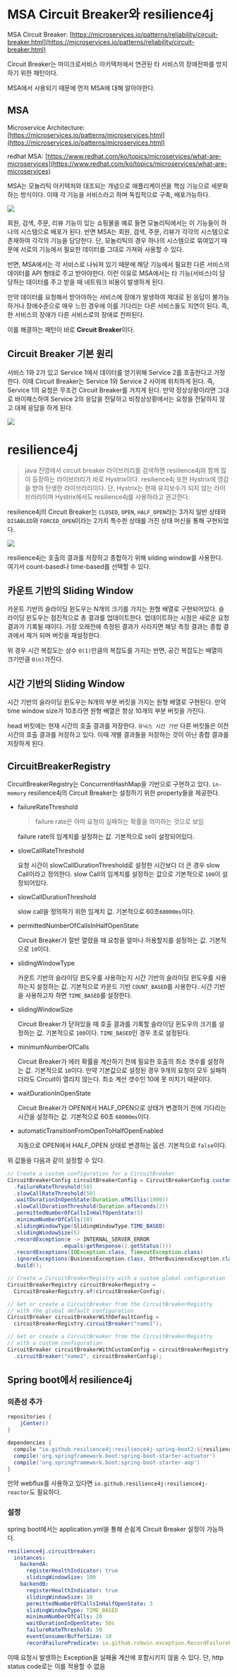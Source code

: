 # MSA Circuit Breaker와 resilience4j

MSA Circuit Breaker: [https://microservices.io/patterns/reliability/circuit-breaker.html](https://microservices.io/patterns/reliability/circuit-breaker.html)

Circuit Breaker는 마이크로서비스 아키텍처에서 연관된 타 서비스의 장애전파를 방지하기 위한 패턴이다.

MSA에서 사용되기 때문에 먼저 MSA에 대해 알아야한다.

## MSA

Microservice Architecture: [https://microservices.io/patterns/microservices.html](https://microservices.io/patterns/microservices.html)

redhat MSA: [https://www.redhat.com/ko/topics/microservices/what-are-microservices](https://www.redhat.com/ko/topics/microservices/what-are-microservices)

MSA는 모놀리틱 아키텍처와 대조되는 개념으로 애플리케이션을 핵심 기능으로 세분화하는 방식이다. 이때 각 기능을 서비스라고 하며 독립적으로 구축, 배포가능하다.

![](images/monolithic-vs-microservices.png)

회원, 검색, 주문, 리뷰 기능이 있는 쇼핑몰을 예로 들면 모놀리틱에서는 이 기능들이 하나의 시스템으로 배포가 된다. 반면 MSA는 회원, 검색, 주문, 리뷰가 각각의 시스템으로 존재하여 각각의 기능을 담당한다. 단, 모놀리틱의 경우 하나의 시스템으로 묶여있기 때문에 서로의 기능에서 필요한 데이터를 그대로 가져와 사용할 수 있다.

반면, MSA에서는 각 서비스로 나눠져 있기 때문에 해당 기능에서 필요한 다른 서비스의 데이터를 API 형태로 주고 받아야한다. 이런 이유로 MSA에서는 타 기능(서비스)이 담당하는 데이터를 주고 받을 때 네트워크 비용이 발생하게 된다.

만약 데이터를 요청해서 받아야하는 서비스에 장애가 발생하여 제대로 된 응답이 불가능하거나 장애수준으로 매우 느린 경우에 이를 기다리는 다른 서비스들도 지연이 된다. 즉, 한 서비스의 장애가 다른 서비스로의 장애로 전파된다.

이를 해결하는 패턴이 바로 **Circuit Breaker**이다.

## Circuit Breaker 기본 원리

서비스 1와 2가 있고 Service 1에서 데이터를 얻기위해 Service 2를 호출한다고 가정한다. 이때 Circuit Breaker는 Service 1와 Service 2 사이에 위치하게 된다. 즉, Service 1의 요청은 무조건 Circuit Breaker를 거치게 된다. 만약 정상상황이라면 그대로 바이패스하여 Service 2의 응답을 전달하고 비정상상황에서는 요청을 전달하지 않고 대체 응답을 하게 된다.

![](images/circuitbreaker.png)

# resilience4j

> java 진영에서 circuit breaker 라이브러리를 검색하면 resilience4j와 함께 많이 등장하는 라이브러리가 바로 Hystrix이다. resilience4j 또한 Hystrix에 영감을 받아 탄생한 라이브러리이다. 단, Hystrix는 현재 유지보수가 되지 않는 라이브러리이며 Hystrix에서도 resilience4j를 사용하라고 권고한다.

resilience4j의 Circuit Breaker는 `CLOSED`, `OPEN`, `HALF_OPEN`라는 3가지 일반 상태와 `DISABLED`와 `FORCED_OPEN`이라는 2가지 특수한 상태를 가진 상태 머신을 통해 구현되었다.

![](images/circuitbreaker-states.png)

resilience4j는 호출의 결과를 저장하고 종합하기 위해 silding window를 사용한다. 여기서 count-based나 time-based를 선택할 수 있다.

## 카운트 기반의 Sliding Window

카운트 기반의 슬라이딩 윈도우는 N개의 크기를 가지는 원형 배열로 구현되어있다. 슬라이딩 윈도우는 점진적으로 총 결과를 업데이트한다. 업데이트하는 시점은 새로운 요청 결과가 기록될 때이다. 가장 오래전에 측정된 결과가 사라지면 해당 측정 결과는 종합 결과에서 제거 되며 버킷을 재설정한다.

위 경우 시간 복잡도는 상수 `O(1)`만큼의 복잡도를 가지는 반면, 공간 복잡도는 배열의 크기만큼 `O(n)`가진다.

## 시간 기반의 Sliding Window

시간 기반의 슬라이딩 윈도우는 N개의 부분 버킷을 가지는 원형 배열로 구현된다. 만약 time window size가 10초라면 원형 배열은 항상 10개의 부분 버킷을 가진다.

head 버킷에는 현재 시간의 호출 결과를 저장한다. `유닉스 시간 기반`
다른 버킷들은 이전 시간의 호출 결과를 저장하고 있다. 이때 개별 결과들을 저장하는 것이 아닌 종합 결과를 저장하게 된다.

## CircuitBreakerRegistry

CircuitBreakerRegistry는 ConcurrentHashMap을 기반으로 구현하고 있다. `in-memory`
resilience4j의 Circuit Breaker는 설정하기 위한 property들을 제공한다.

- failureRateThreshold

  > failure rate은 아마 요청이 실패하는 확률을 의미하는 것으로 보임

  failure rate의 임계치를 설정하는 값. 기본적으로 `50`이 설정되어있다.

- slowCallRateThreshold

  요청 시간이 slowCallDurationThreshold로 설정한 시간보다 더 큰 경우 slow Call이라고 정의한다. slow Call의 임계치를 설정하는 값으로 기본적으로 `100`이 설정되어있다.

- slowCallDurationThreshold

  slow call을 정의하기 위한 임계치 값. 기본적으로 60초`60000ms`이다.

- permittedNumberOfCallsInHalfOpenState

  Circuit Breaker가 절반 열렸을 때 요청을 얼마나 허용할지를 설정하는 값. 기본적으로 `10`이다.

- slidingWindowType

  카운트 기반의 슬라이딩 윈도우를 사용하는지 시간 기반의 슬라이딩 윈도우를 사용하는지 설정하는 값. 기본적으로 카운드 기반 `COUNT_BASED`를 사용한다. 시간 기반을 사용하고자 하면 `TIME_BASED`를 설정한다.

- slidingWindowSize

  Circuit Breaker가 닫혀있을 때 호출 결과를 기록할 슬라이딩 윈도우의 크기를 설정하는 값. 기본적으로 `100`이다. `TIME_BASED`인 경우 초로 설정된다.

- minimumNumberOfCalls

  Circuit Breaker가 에러 확률을 계산하기 전에 필요한 호출의 최소 갯수를 설정하는 값. 기본적으로 `10`이다. 만약 기본값으로 설정된 경우 9개의 요청이 모두 실패하더라도 Circuit이 열리지 않는다. 최소 계산 갯수인 10에 못 미치기 때문이다.

- waitDurationInOpenState

  Circuit Breaker가 OPEN에서 HALF_OPEN으로 상태가 변경하기 전에 기다리는 시간을 설정하는 값. 기본적으로 60초 `60000ms`이다.

- automaticTransitionFromOpenToHalfOpenEnabled

  자동으로 OPEN에서 HALF_OPEN 상태로 변경하는 옵션. 기본적으로 `false`이다.

위 값들을 다음과 같이 설정할 수 있다.

```java
// Create a custom configuration for a CircuitBreaker
CircuitBreakerConfig circuitBreakerConfig = CircuitBreakerConfig.custom()
  .failureRateThreshold(50)
  .slowCallRateThreshold(50)
  .waitDurationInOpenState(Duration.ofMillis(1000))
  .slowCallDurationThreshold(Duration.ofSeconds(2))
  .permittedNumberOfCallsInHalfOpenState(3)
  .minimumNumberOfCalls(10)
  .slidingWindowType(SlidingWindowType.TIME_BASED)
  .slidingWindowSize(5)
  .recordException(e -> INTERNAL_SERVER_ERROR
                 .equals(getResponse().getStatus()))
  .recordExceptions(IOException.class, TimeoutException.class)
  .ignoreExceptions(BusinessException.class, OtherBusinessException.class)
  .build();

// Create a CircuitBreakerRegistry with a custom global configuration
CircuitBreakerRegistry circuitBreakerRegistry =
  CircuitBreakerRegistry.of(circuitBreakerConfig);

// Get or create a CircuitBreaker from the CircuitBreakerRegistry
// with the global default configuration
CircuitBreaker circuitBreakerWithDefaultConfig =
  circuitBreakerRegistry.circuitBreaker("name1");

// Get or create a CircuitBreaker from the CircuitBreakerRegistry
// with a custom configuration
CircuitBreaker circuitBreakerWithCustomConfig = circuitBreakerRegistry
  .circuitBreaker("name2", circuitBreakerConfig);
```

## Spring boot에서 resilience4j

### 의존성 추가

```groovy
repositories {
    jCenter()
}

dependencies {
  compile "io.github.resilience4j:resilience4j-spring-boot2:${resilience4jVersion}"
  compile('org.springframework.boot:spring-boot-starter-actuator')
  compile('org.springframework.boot:spring-boot-starter-aop')
}
```

만약 webflux를 사용하고 있다면 `io.github.resilience4j:resilience4j-reactor`도 필요하다.

### 설정

spring boot에서는 application.yml을 통해 손쉽게 Circuit Breaker 설정이 가능하다.

```yaml
resilience4j.circuitbreaker:
  instances:
    backendA:
      registerHealthIndicator: true
      slidingWindowSize: 100
    backendB:
      registerHealthIndicator: true
      slidingWindowSize: 10
      permittedNumberOfCallsInHalfOpenState: 3
      slidingWindowType: TIME_BASED
      minimumNumberOfCalls: 20
      waitDurationInOpenState: 50s
      failureRateThreshold: 50
      eventConsumerBufferSize: 10
      recordFailurePredicate: io.github.robwin.exception.RecordFailurePredicate
```

이때 요청시 발생하는 Exception을 실패율 계산에 포함시키지 않을 수 있다. 단, http status code로는 이를 적용할 수 없음
